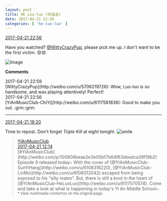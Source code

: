 ```yaml
---
layout: post
title: HE Lou-luo (何洛洛)
date: 2017-04-21 22:56
categories: [ 'he-luo-luo' ]
---
```


<div class="weibo-info">
  <a href="http://weibo.com/6117570574/EFypabenO">2017-04-21 22:56</a>
</div>

Have you watched? [@WittyCrazyPup](http://weibo.com/u/5706219726), please pick me up. I don't want to be the first victim. :worried::worried:

<!-- more -->

![Image](http://wx2.sinaimg.cn/mw690/006G0Hz8gy1feuordjsx8j30qo0zk4hd.jpg)

**Comments**

<div class="weibo-info">2017-04-21 22:59</div>
[WittyCrazyPup](http://weibo.com/u/5706219726): Wow, Luo-luo is so handsome, and was playing attentively! Perfect!

<div class="weibo-info">2017-04-21 22:56</div>
[YiAnMusicClub-ChiYi](http://weibo.com/u/6117581836): Good to make you out. :grin::grin:

---

<div class="weibo-info">
  <a href="http://weibo.com/6117570574/EFypabenO">2017-04-21 18:20</a>
</div>

Time to repost. Don't forget *Triple Kill* at eight tonight. ![smile](http://img.t.sinajs.cn/t4/appstyle/expression/ext/normal/5c/huanglianwx_thumb.gif)

> <div class="weibo-post-name">
>   <a href="http://weibo.com/u/6094546964">YiAnMusicClub</a>
> </div>
> <div class="weibo-info">
>   <a href="http://weibo.com/6094546964/EFw0j4RVY">2017-04-21 12:14</a>
> </div>
> [#YiAnMusicClub](http://weibo.com/p/100808beae2e3e05b17b64f63ebedca39f19b2) Episode 9 released today~ With the cover of [@YiAnMusicClub-SunYiHang](http://weibo.com/u/6108316220), [@YiAnMusicClub-LinMo](http://weibo.com/u/6108312042) escaped from being exposed to his “silly mates”. But, there is still a knot in the heart of [@YiAnMusicClub-HeLuoLuo](http://weibo.com/u/6117570574). Come and take a look at what is happening in today's Yi An Middle School~  
> <small>* View multimedia content(s) on the original page.</small>
